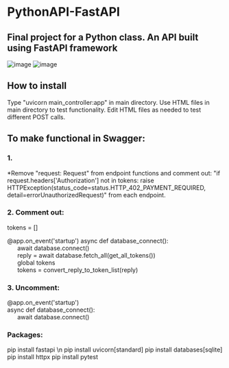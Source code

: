 # PythonAPI-FastAPI
## Final project for a Python class. An API built using FastAPI framework

![image](https://github.com/user-attachments/assets/1200aa98-930f-4c09-bbee-6800e14aedba)
![image](https://github.com/user-attachments/assets/5ccc7eca-cc28-4262-9dcc-0afd73bc6707)

## How to install
Type "uvicorn main_controller:app" in main directory.
Use HTML files in main directory to test functionality. 
Edit HTML files as needed to test different POST calls.

## To make functional in Swagger:
### 1.
*Remove "request: Request" from endpoint functions and comment out:
"if request.headers['Authorization'] not in tokens:
        raise HTTPException(status_code=status.HTTP_402_PAYMENT_REQUIRED, detail=errorUnauthorizedRequest)"
from each endpoint.

### 2. Comment out:
tokens = []

 @app.on_event('startup')
 async def database_connect():                          
&nbsp;&nbsp;&nbsp;&nbsp;&nbsp;&nbsp;await database.connect()                           
&nbsp;&nbsp;&nbsp;&nbsp;&nbsp;&nbsp;reply = await database.fetch_all(get_all_tokens())  
&nbsp;&nbsp;&nbsp;&nbsp;&nbsp;&nbsp;global tokens                                      
&nbsp;&nbsp;&nbsp;&nbsp;&nbsp;&nbsp;tokens = convert_reply_to_token_list(reply)        

### 3. Uncomment: 
@app.on_event('startup')      
async def database_connect():  
&nbsp;&nbsp;&nbsp;&nbsp;&nbsp;&nbsp;await database.connect()  

### Packages:
pip install fastapi \n
pip install uvicorn[standard]
pip install databases[sqlite]
pip install httpx
pip install pytest
